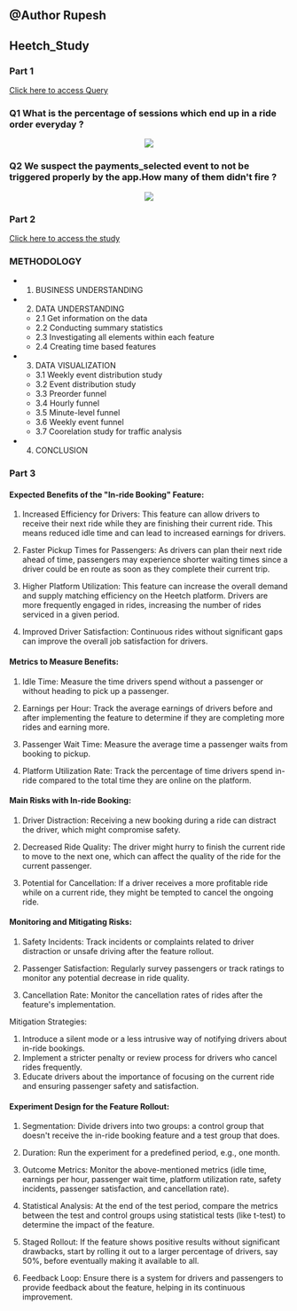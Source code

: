 ## @Author Rupesh

## Heetch_Study

### Part 1

[Click here to access Query](https://github.com/Rupesh707/Heetch/blob/Master/Part%201/Query.sql)

### Q1 What is the percentage of sessions which end up in a ride order everyday ?


<p align="center">
  <img src="Images/Q1.jpeg">
</p>

### Q2 We suspect the payments_selected event to not be triggered properly by the app.How many of them didn't fire ?

<p align="center">
  <img src="Images/Q2.jpeg">
</p>

### Part 2

[Click here to access the study]()

### METHODOLOGY

- 1. BUSINESS UNDERSTANDING 

- 2. DATA UNDERSTANDING

    - 2.1 Get information on the data
    - 2.2 Conducting summary statistics
    - 2.3 Investigating all elements within each feature
    - 2.4 Creating time based features

- 3. DATA VISUALIZATION
    - 3.1 Weekly event distribution study
    - 3.2 Event distribution study
    - 3.3 Preorder funnel
    - 3.4 Hourly funnel
    - 3.5 Minute-level funnel
    - 3.6 Weekly event funnel
    - 3.7 Coorelation study for traffic analysis

- 4. CONCLUSION


### Part 3

#### Expected Benefits of the "In-ride Booking" Feature:

1. Increased Efficiency for Drivers: This feature can allow drivers to receive their next ride while they are finishing their current ride. This means reduced idle time and can lead to increased earnings for drivers.

2. Faster Pickup Times for Passengers: As drivers can plan their next ride ahead of time, passengers may experience shorter waiting times since a driver could be en route as soon as they complete their current trip.

3. Higher Platform Utilization: This feature can increase the overall demand and supply matching efficiency on the Heetch platform. Drivers are more frequently engaged in rides, increasing the number of rides serviced in a given period.

4. Improved Driver Satisfaction: Continuous rides without significant gaps can improve the overall job satisfaction for drivers.

#### Metrics to Measure Benefits:

1. Idle Time: Measure the time drivers spend without a passenger or without heading to pick up a passenger.

2. Earnings per Hour: Track the average earnings of drivers before and after implementing the feature to determine if they are completing more rides and earning more.

3. Passenger Wait Time: Measure the average time a passenger waits from booking to pickup.

4. Platform Utilization Rate: Track the percentage of time drivers spend in-ride compared to the total time they are online on the platform.

#### Main Risks with In-ride Booking:

1. Driver Distraction: Receiving a new booking during a ride can distract the driver, which might compromise safety.

2. Decreased Ride Quality: The driver might hurry to finish the current ride to move to the next one, which can affect the quality of the ride for the current passenger.

3. Potential for Cancellation: If a driver receives a more profitable ride while on a current ride, they might be tempted to cancel the ongoing ride.

#### Monitoring and Mitigating Risks:

1. Safety Incidents: Track incidents or complaints related to driver distraction or unsafe driving after the feature rollout.

2. Passenger Satisfaction: Regularly survey passengers or track ratings to monitor any potential decrease in ride quality.

3. Cancellation Rate: Monitor the cancellation rates of rides after the feature's implementation.

Mitigation Strategies:

1. Introduce a silent mode or a less intrusive way of notifying drivers about in-ride bookings.
2. Implement a stricter penalty or review process for drivers who cancel rides frequently.
3. Educate drivers about the importance of focusing on the current ride and ensuring passenger safety and satisfaction.

#### Experiment Design for the Feature Rollout:

1. Segmentation: Divide drivers into two groups: a control group that doesn't receive the in-ride booking feature and a test group that does.

2. Duration: Run the experiment for a predefined period, e.g., one month.
3. Outcome Metrics: Monitor the above-mentioned metrics (idle time, earnings per hour, passenger wait time, platform utilization rate, safety incidents, passenger satisfaction, and cancellation rate).

4. Statistical Analysis: At the end of the test period, compare the metrics between the test and control groups using statistical tests (like t-test) to determine the impact of the feature.

5. Staged Rollout: If the feature shows positive results without significant drawbacks, start by rolling it out to a larger percentage of drivers, say 50%, before eventually making it available to all.

6. Feedback Loop: Ensure there is a system for drivers and passengers to provide feedback about the feature, helping in its continuous improvement.